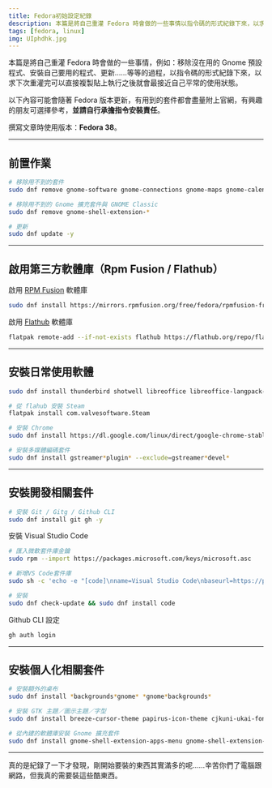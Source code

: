 ```yaml
---
title: Fedora初始設定紀錄
description: 本篇是將自己重灌 Fedora 時會做的一些事情以指令碼的形式紀錄下來，以求下次重灌完可以直接複製貼上執行之後就會最接近自己平常的使用狀態。
tags: [fedora, linux]
img: UIphdhk.jpg
---
```


本篇是將自己重灌 Fedora 時會做的一些事情，例如：移除沒在用的 Gnome 預設程式、安裝自己要用的程式、更新……等等的過程，以指令碼的形式紀錄下來，以求下次重灌完可以直接複製貼上執行之後就會最接近自己平常的使用狀態。

以下內容可能會隨著 Fedora 版本更新，有用到的套件都會盡量附上官網，有興趣的朋友可選擇參考，**並請自行承擔指令安裝責任**。

撰寫文章時使用版本：**Fedora 38**。

---

## 前置作業

```bash
# 移除用不到的套件
sudo dnf remove gnome-software gnome-connections gnome-maps gnome-calendar totem gnome-boxes cheese gnome-contacts eog simple-scan gnome-photos ibus-libpinyin ibus-libzhuyin gnome-tour fedora-chromium-config -y

# 移除用不到的 Gnome 擴充套件與 GNOME Classic
sudo dnf remove gnome-shell-extension-*

# 更新
sudo dnf update -y
```

---

## 啟用第三方軟體庫（Rpm Fusion / Flathub）

啟用 [RPM Fusion](https://rpmfusion.org/) 軟體庫

```bash
sudo dnf install https://mirrors.rpmfusion.org/free/fedora/rpmfusion-free-release-$(rpm -E %fedora).noarch.rpm https://mirrors.rpmfusion.org/nonfree/fedora/rpmfusion-nonfree-release-$(rpm -E %fedora).noarch.rpm
```

啟用 [Flathub](https://flathub.org/home) 軟體庫

```bash
flatpak remote-add --if-not-exists flathub https://flathub.org/repo/flathub.flatpakrepo && flatpak remote-modify --enable flathub
```

---

## 安裝日常使用軟體

```bash
sudo dnf install thunderbird shotwell libreoffice libreoffice-langpack-zh-Hant p7zip gimp uget transmission gnome-tweaks soundconverter ibus-chewing VirtualBox vlc android-tools remmina mediawriter megasync video-downloader -y

# 從 flahub 安裝 Steam
flatpak install com.valvesoftware.Steam

# 安裝 Chrome
sudo dnf install https://dl.google.com/linux/direct/google-chrome-stable_current_x86_64.rpm

# 安裝多媒體編碼套件
sudo dnf install gstreamer*plugin* --exclude=gstreamer*devel*
```

---

## 安裝開發相關套件

```bash
# 安裝 Git / Gitg / Github CLI
sudo dnf install git gh -y
```

安裝 Visual Studio Code

```bash
# 匯入微軟套件庫金鑰
sudo rpm --import https://packages.microsoft.com/keys/microsoft.asc

# 新增VS Code套件庫
sudo sh -c 'echo -e "[code]\nname=Visual Studio Code\nbaseurl=https://packages.microsoft.com/yumrepos/vscode\nenabled=1\ngpgcheck=1\ngpgkey=https://packages.microsoft.com/keys/microsoft.asc" > /etc/yum.repos.d/vscode.repo'

# 安裝
sudo dnf check-update && sudo dnf install code
```

Github CLI 設定

```bash
gh auth login
```

---

## 安裝個人化相關套件

```bash
# 安裝額外的桌布
sudo dnf install *backgrounds*gnome* *gnome*backgrounds*

# 安裝 GTK 主題／圖示主題／字型
sudo dnf install breeze-cursor-theme papirus-icon-theme cjkuni-ukai-fonts cjkuni-uming-fonts wqy-microhei-fonts google-noto-sans-cjk-tc-fonts google-noto-sans-mono-cjk-tc-fonts google-noto-serif-cjk-tc-fonts adobe-source-han-sans-tw-fonts adobe-source-han-serif-tw-fonts

# 從內建的軟體庫安裝 Gnome 擴充套件
sudo dnf install gnome-shell-extension-apps-menu gnome-shell-extension-blur-my-shell gnome-shell-extension-caffeine gnome-shell-extension-dash-to-dock gnome-shell-extension-drive-menu gnome-shell-extension-freon gnome-shell-extension-drive-menu gnome-shell-extension-just-perfection gnome-shell-extension-no-overview gnome-shell-extension-places-menu -y
```

---

真的是紀錄了一下才發現，剛開始要裝的東西其實滿多的呢……辛苦你們了電腦跟網路，但我真的需要裝這些酷東西。
